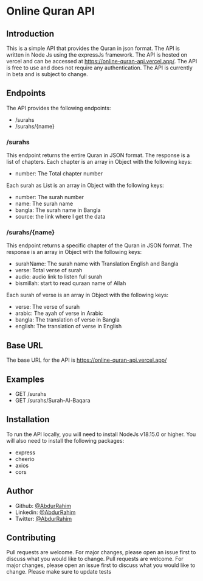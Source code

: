 # Online Quran API 
## Introduction
This is a simple API that provides the Quran in json format. The API is written in Node Js using the expressJs framework. The API is hosted on vercel and can be accessed at https://online-quran-api.vercel.app/. The API is free to use and does not require any authentication. The API is currently in beta and is subject to change.


## Endpoints
The API provides the following endpoints:
- /surahs
- /surahs/{name}

### /surahs
This endpoint returns the entire Quran in JSON format. The response is a list of chapters. Each chapter is an array in Object with the following keys:

- number: The Total chapter number

Each surah as List is an array in Object with the following keys:
- number: The surah number
- name: The surah name
- bangla: The surah name in Bangla
- source: the link where I get the data


### /surahs/{name}
This endpoint returns a specific chapter of the Quran in JSON format. The response is an array in Object with the following keys:

- surahName: The surah name with Translation English and Bangla
- verse: Total verse of surah
- audio: audio link to listen full surah
- bismillah: start to read quraan name of Allah

Each surah of verse is an array in Object with the following keys:
- verse: The verse of surah
- arabic: The ayah of verse in Arabic
- bangla: The translation of verse in Bangla
- english: The translation of verse in English


## Base URL
The base URL for the API is https://online-quran-api.vercel.app/

## Examples
- GET /surahs
- GET /surahs/Surah-Al-Baqara


## Installation
To run the API locally, you will need to install NodeJs v18.15.0 or higher. You will also need to install the following packages:
- express
- cheerio
- axios
- cors

## Author 
- Github: [@AbdurRahim](https://github.com/AbdurRaahimm)
- Linkedin: [@AbdurRahim](https://www.linkedin.com/in/abdur-rahim4g/)
- Twitter: [@AbdurRahim](https://twitter.com/AbdurRahim4G)


## Contributing
Pull requests are welcome. For major changes, please open an issue first to discuss what you would like to change.
Pull requests are welcome. For major changes, please open an issue first to discuss what you would like to change. Please make sure to update tests

